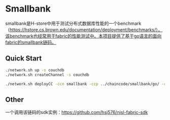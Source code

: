 # Smallbank

smallbank是H-store中用于测试分布式数据库性能的一个benchmark（https://hstore.cs.brown.edu/documentation/deployment/benchmarks/）。该benchmark也经常用于fabric的性能测试中。本项目提供了基于go语言的面向fabric的smallbank链码。

## Quick Start

~~~bash
./network.sh up -s couchdb
./network.sh createChannel -s couchdb

./network.sh deployCC -ccn smallbank -ccp ../chaincode/smallbank/go/ -ccl go -ccep "OR('Org1MSP.member','Org2MSP.member')" -cccg ../chaincode/smallbank/collections_config.json

~~~

## Other

一个调用该链码的sdk实例：https://github.com/hsj576/nisl-fabric-sdk